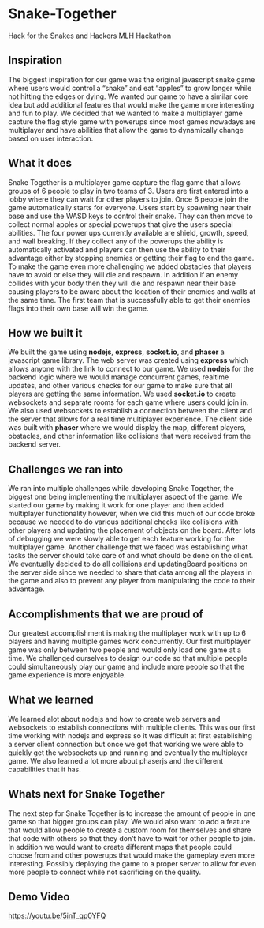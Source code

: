 # Snake-Together
Hack for the Snakes and Hackers MLH Hackathon

## Inspiration

The biggest inspiration for our game was the original javascript snake game where users would control a “snake” and eat “apples” to grow longer while not hitting the edges or dying. We wanted our game to have a similar core idea but add additional features that would make the game more interesting and fun to play. We decided that we wanted to make a multiplayer game capture the flag style game with powerups since most games nowadays are multiplayer and have abilities that allow the game to dynamically change based on user interaction.

## What it does

Snake Together is a multiplayer game capture the flag game that allows groups of 6 people to play in two teams of 3. Users are first entered into a lobby where they can wait for other players to join. Once 6 people join the game automatically starts for everyone. Users start by spawning near their base and use the WASD keys to control their snake. They can then move to collect normal apples or special powerups that give the users special abilities. The four power ups currently available are shield, growth, speed, and wall breaking. If they collect any of the powerups the ability is automatically activated and players can then use the ability to their advantage either by stopping enemies or getting their flag to end the game. To make the game even more challenging we added obstacles that players have to avoid or else they will die and respawn. In addition if an enemy collides with your body then they will die and respawn near their base causing players to be aware about the location of their enemies and walls at the same time. The first team that is successfully able to get their enemies flags into their own base will win the game. 

## How we built it

We built the game using **nodejs**, **express**, **socket.io**, and **phaser** a javascript game library. The web server was created using **express** which allows anyone with the link to connect to our game. We used **nodejs** for the backend logic where we would manage concurrent games, realtime updates, and other various checks for our game to make sure that all players are getting the same information. We used **socket.io** to create websockets and separate rooms for each game where users could join in. We also used websockets to establish a connection between the client and the server that allows for a real time multiplayer experience. The client side was built with **phaser** where we would display the map, different players, obstacles, and other information like collisions that were received from the backend server.  

## Challenges we ran into

We ran into multiple challenges while developing Snake Together, the biggest one being implementing the multiplayer aspect of the game. We started our game by making it work for one player and then added multiplayer functionality however, when we did this much of our code broke because we needed to do various additional checks like collisions with other players and updating the placement of objects on the board. After lots of debugging we were slowly able to get each feature working for the multiplayer game. Another challenge that we faced was establishing what tasks the server should take care of and what should be done on the client. We eventually decided to do all collisions and updatingBoard positions on the server side since we needed to share that data among all the players in the game and also to prevent any player from manipulating the code to their advantage. 

## Accomplishments that we are proud of

Our greatest accomplishment is making the multiplayer work with up to 6 players and having multiple games work concurrently. Our first multiplayer game was only between two people and would only load one game at a time. We challenged ourselves to design our code so that multiple people could simultaneously play our game and include more people so that the game experience is more enjoyable. 

## What we learned

We learned alot about nodejs and how to create web servers and websockets to establish connections with multiple clients. This was our first time working with nodejs and express so it was difficult at first establishing a server client connection but once we got that working we were able to quickly get the websockets up and running and eventually the multiplayer game. We also learned a lot more about phaserjs and the different capabilities that it has.

## Whats next for Snake Together

The next step for Snake Together is to increase the amount of people in one game so that bigger groups can play. We would also want to add a feature that would allow people to create a custom room for themselves and share that code with others so that they don’t have to wait for other people to join. In addition we would want to create different maps that people could choose from and other powerups that would make the gameplay even more interesting. Possibly deploying the game to a proper server to allow for even more people to connect while not sacrificing on the quality.

## Demo Video
https://youtu.be/5inT_qp0YFQ
